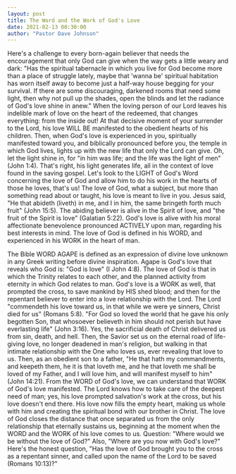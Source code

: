 ```yaml
---
layout: post
title: The Word and the Work of God's Love
date: 2021-02-13 00:30:00
author: "Pastor Dave Johnson"
---
```


Here's a challenge to every born-again believer that needs the encouragement that only God can give when the way gets a little weary and dark: "Has the spiritual tabernacle in which you live for God become more than a place of struggle lately, maybe that 'wanna be' spiritual habitation has worn itself away to become just a half-way house begging for your survival.  If there are some discouraging, darkened rooms that need some light, then why not pull up the shades, open the blinds and let the radiance of God's love shine in anew."   When the loving person of our Lord leaves his indelible mark of love on the heart of the redeemed, that changes everything: from the inside out!  At that decisive moment of your surrender to the Lord, his love WILL BE manifested to the obedient hearts of his children.  Then, when God's love is experienced in you, spiritually manifested toward you, and biblically pronounced before you, the temple in which God lives, lights up with the new life that only the Lord can give.   Oh, let the light shine in, for "in him was life; and the life was the light of men" (John 1:4).  That's right, his light generates life, all in the context of love found in the saving gospel.  Let's look to the LIGHT of God's Word concerning the love of God and allow him to do his work in the hearts of those he loves, that's us!  The love of God, what a subject, but more than something read about or taught, his love is meant to live in you.  Jesus said, "He that abideth (liveth) in me, and I in him, the same bringeth forth much fruit" (John 15:5). The abiding believer is alive in the Spirit of love, and "the fruit of the Spirit is love" (Galatian 5:22).   God's love is alive with his moral affectionate benevolence pronounced ACTIVELY upon man, regarding his best interests in mind.  The love of God is defined in his WORD, and experienced in his WORK in the heart of man.

The Bible WORD AGAPE is defined as an expression of divine love unknown in any Greek writing before divine inspiration.  Agape is God's love that reveals who God is: "God is love" (I John 4:8).  The love of God is that in which the Trinity relates to each other, and the planned activity from eternity in which God relates to man.  God's love is a WORK as well, that prompted the cross, to save mankind by HIS shed blood; and then for the repentant believer to enter into a love relationship with the Lord.  The Lord "commendeth his love toward us, in that while we were ye sinners, Christ died for us" (Romans 5:8).  "For God so loved the world that he gave his only begotten Son, that whosoever believeth in him should not perish but have everlasting life" (John 3:16).  Yes, the sacrificial death of Christ delivered us from sin, death, and hell.  Then, the Savior set us on the eternal road of life-giving love, no longer deadened in man's religion, but walking in that intimate relationship with the One who loves us, ever revealing that love to us.  Then, as an obedient son to a father, "He that hath my commandments, and keepeth them, he it is that loveth me, and he that loveth me shall be loved of my Father, and I will love him, and will manifest myself to him" (John 14:21).  From the WORD of God's love, we can understand that WORK of God's love manifested.  The Lord knows how to take care of the deepest need of man; yes, his love prompted salvation's work at the cross, but his love doesn't end there.  His love now fills the empty heart, making us whole with him and creating the spiritual bond with our brother in Christ.  The love of God closes the distance that once separated us from the only relationship that eternally sustains us, beginning at the moment when the WORD and the WORK of his love comes to us.  Question: "Where would we be without the love of God?"  Also, "Where are you now with God's love?"  Here's the honest question, "Has the love of God brought you to the cross as a repentant sinner, and called upon the name of the Lord to be saved (Romans 10:13)?" 
